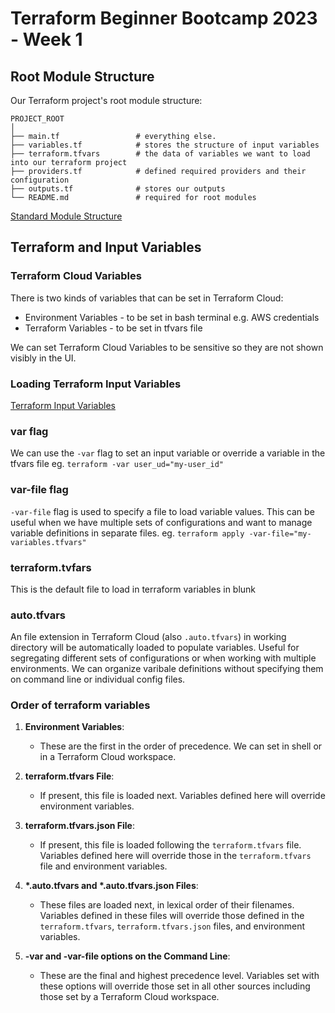 # Terraform Beginner Bootcamp 2023 - Week 1

## Root Module Structure

Our Terraform project's root module structure:

```
PROJECT_ROOT
│
├── main.tf                 # everything else.
├── variables.tf            # stores the structure of input variables
├── terraform.tfvars        # the data of variables we want to load into our terraform project
├── providers.tf            # defined required providers and their configuration
├── outputs.tf              # stores our outputs
└── README.md               # required for root modules
```

[Standard Module Structure](https://developer.hashicorp.com/terraform/language/modules/develop/structure)


## Terraform and Input Variables
### Terraform Cloud Variables

There is two kinds of variables that can be set in Terraform Cloud:
- Environment Variables - to be set in bash terminal e.g. AWS credentials
- Terraform Variables - to be set in tfvars file

We can set Terraform Cloud Variables to be sensitive so they are not shown visibly in the UI.

### Loading Terraform Input Variables

[Terraform Input Variables](https://developer.hashicorp.com/terraform/language/values/variables)

### var flag
We can use the `-var` flag to set an input variable or override a variable in the tfvars file eg. `terraform -var user_ud="my-user_id"`

### var-file flag

`-var-file` flag is used to specify a file to load variable values. This can be useful when we have multiple sets of configurations and want to manage variable definitions in separate files. eg. `terraform apply -var-file="my-variables.tfvars"`

### terraform.tvfars

This is the default file to load in terraform variables in blunk

### auto.tfvars

An file extension in Terraform Cloud (also `.auto.tfvars`) in working directory will be automatically loaded to populate variables. Useful for segregating different sets of configurations or when working with multiple environments. We can organize varibale definitions without specifying them on command line or individual config files.

### Order of terraform variables

1. **Environment Variables**: 
   - These are the first in the order of precedence. We can set in shell or in a Terraform Cloud workspace.
  
2. **terraform.tfvars File**:
   - If present, this file is loaded next. Variables defined here will override environment variables.
  
3. **terraform.tfvars.json File**:
   - If present, this file is loaded following the `terraform.tfvars` file. Variables defined here will override those in the `terraform.tfvars` file and environment variables.
  
4. **\*.auto.tfvars and \*.auto.tfvars.json Files**:
   - These files are loaded next, in lexical order of their filenames. Variables defined in these files will override those defined in the `terraform.tfvars`, `terraform.tfvars.json` files, and environment variables.
  
5. **-var and -var-file options on the Command Line**:
   - These are the final and highest precedence level. Variables set with these options will override those set in all other sources including those set by a Terraform Cloud workspace.
